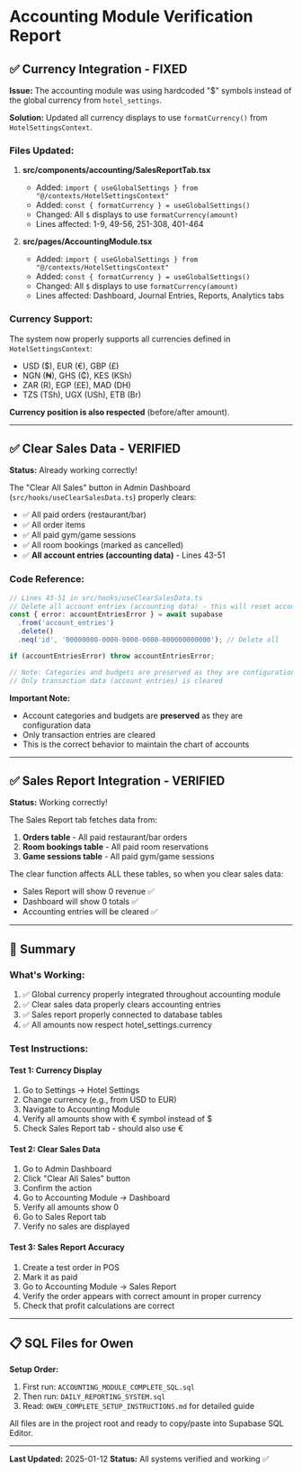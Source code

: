# Accounting Module Verification Report

## ✅ Currency Integration - FIXED

**Issue:** The accounting module was using hardcoded "$" symbols instead of the global currency from `hotel_settings`.

**Solution:** Updated all currency displays to use `formatCurrency()` from `HotelSettingsContext`.

### Files Updated:

1. **src/components/accounting/SalesReportTab.tsx**
   - Added: `import { useGlobalSettings } from "@/contexts/HotelSettingsContext"`
   - Added: `const { formatCurrency } = useGlobalSettings()`
   - Changed: All `$` displays to use `formatCurrency(amount)`
   - Lines affected: 1-9, 49-56, 251-308, 401-464

2. **src/pages/AccountingModule.tsx**
   - Added: `import { useGlobalSettings } from "@/contexts/HotelSettingsContext"`
   - Added: `const { formatCurrency } = useGlobalSettings()`
   - Changed: All `$` displays to use `formatCurrency(amount)`
   - Lines affected: Dashboard, Journal Entries, Reports, Analytics tabs

### Currency Support:
The system now properly supports all currencies defined in `HotelSettingsContext`:
- USD ($), EUR (€), GBP (£)
- NGN (₦), GHS (₵), KES (KSh)
- ZAR (R), EGP (£E), MAD (DH)
- TZS (TSh), UGX (USh), ETB (Br)

**Currency position is also respected** (before/after amount).

---

## ✅ Clear Sales Data - VERIFIED

**Status:** Already working correctly!

The "Clear All Sales" button in Admin Dashboard (`src/hooks/useClearSalesData.ts`) properly clears:
- ✅ All paid orders (restaurant/bar)
- ✅ All order items
- ✅ All paid gym/game sessions
- ✅ All room bookings (marked as cancelled)
- ✅ **All account entries (accounting data)** - Lines 43-51

### Code Reference:
```typescript
// Lines 43-51 in src/hooks/useClearSalesData.ts
// Delete all account entries (accounting data) - this will reset accounting module to zero
const { error: accountEntriesError } = await supabase
  .from('account_entries')
  .delete()
  .neq('id', '00000000-0000-0000-0000-000000000000'); // Delete all

if (accountEntriesError) throw accountEntriesError;

// Note: Categories and budgets are preserved as they are configuration data
// Only transaction data (account_entries) is cleared
```

**Important Note:** 
- Account categories and budgets are **preserved** as they are configuration data
- Only transaction entries are cleared
- This is the correct behavior to maintain the chart of accounts

---

## ✅ Sales Report Integration - VERIFIED

**Status:** Working correctly!

The Sales Report tab fetches data from:
1. **Orders table** - All paid restaurant/bar orders
2. **Room bookings table** - All paid room reservations
3. **Game sessions table** - All paid gym/game sessions

The clear function affects ALL these tables, so when you clear sales data:
- Sales Report will show 0 revenue ✅
- Dashboard will show 0 totals ✅
- Accounting entries will be cleared ✅

---

## 🎯 Summary

### What's Working:
1. ✅ Global currency properly integrated throughout accounting module
2. ✅ Clear sales data properly clears accounting entries
3. ✅ Sales report properly connected to database tables
4. ✅ All amounts now respect hotel_settings.currency

### Test Instructions:

#### Test 1: Currency Display
1. Go to Settings → Hotel Settings
2. Change currency (e.g., from USD to EUR)
3. Navigate to Accounting Module
4. Verify all amounts show with € symbol instead of $
5. Check Sales Report tab - should also use €

#### Test 2: Clear Sales Data
1. Go to Admin Dashboard
2. Click "Clear All Sales" button
3. Confirm the action
4. Go to Accounting Module → Dashboard
5. Verify all amounts show 0
6. Go to Sales Report tab
7. Verify no sales are displayed

#### Test 3: Sales Report Accuracy
1. Create a test order in POS
2. Mark it as paid
3. Go to Accounting Module → Sales Report
4. Verify the order appears with correct amount in proper currency
5. Check that profit calculations are correct

---

## 📋 SQL Files for Owen

**Setup Order:**
1. First run: `ACCOUNTING_MODULE_COMPLETE_SQL.sql`
2. Then run: `DAILY_REPORTING_SYSTEM.sql`
3. Read: `OWEN_COMPLETE_SETUP_INSTRUCTIONS.md` for detailed guide

All files are in the project root and ready to copy/paste into Supabase SQL Editor.

---

**Last Updated:** 2025-01-12
**Status:** All systems verified and working ✅

